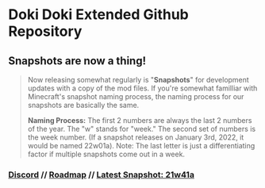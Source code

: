 # Doki Doki Extended Github Repository
## Snapshots are now a thing!
> Now releasing somewhat regularly is "**Snapshots**" for development updates with a copy of the mod files. If you're somewhat familliar with Minecraft's snapshot naming process, the naming process for our snapshots are basically the same.
> 
> **Naming Process:**
> The first 2 numbers are always the last 2 numbers of the year.
> The "w" stands for "week."
> The second set of numbers is the week number. (If a snapshot releases on January 3rd, 2022, it would be named 22w01a).
> Note: The last letter is just a differentiating factor if multiple snapshots come out in a week.
### [Discord](https://discord.gg/eMTNBhrWGG) // [Roadmap](https://doki-extended.notion.site/0eca9a10ef304293841c04cf554eb939?v=2789a2bffb194bd484e824164c509873) // [Latest Snapshot: 21w41a](https://github.com/keatonbuilder/dde/releases/tag/snap-21w41a)
